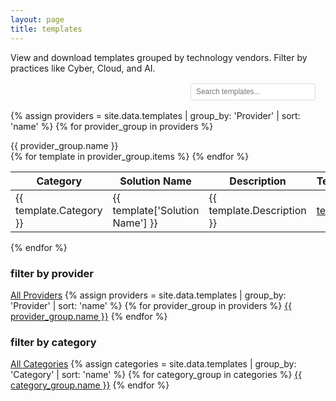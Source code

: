 ```yaml
---
layout: page
title: templates
---
```


<style>
.articles-layout table th:nth-child(1),
.articles-layout table td:nth-child(1) {
  width: 14%;
}
.articles-layout table th:nth-child(2),
.articles-layout table td:nth-child(2) {
  width: 26%;
}
.articles-layout table th:nth-child(3),
.articles-layout table td:nth-child(3) {
  width: 44%;
}
.articles-layout table th:nth-child(4),
.articles-layout table td:nth-child(4) {
  width: 9%;
}
.articles-layout table th:nth-child(5),
.articles-layout table td:nth-child(5) {
  width: 7%;
}
</style>

<div class="articles-layout">
<div class="articles-main-content" markdown="1">

View and download templates grouped by technology vendors. Filter by practices like Cyber, Cloud, and AI.

<div style="margin: 1rem 0; display: flex; justify-content: space-between; align-items: center;">
  <div></div>
  <div style="display: flex; align-items: center; gap: 1rem;">
    <div style="width: 200px; padding-right: 1rem;">
      <input type="text" id="search-input" placeholder="Search templates..." style="width: 100%; padding: 0.35rem 0.5rem; border: 1px solid #ddd; border-radius: 3px; font-size: 0.85em;">
    </div>
    <div id="filter-status" style="display: none; text-align: right; font-size: 0.85em; white-space: nowrap;">
      <span style="font-weight: 500; color: #333; padding-right: 0.25rem;">Active Filters:</span> <span id="active-filters"></span>
      <button id="clear-filters" style="margin-left: 1rem; padding: 0.25rem 0.5rem; background: transparent; color: #c00; border: none; border-radius: 3px; cursor: pointer; text-decoration: underline; font-size: 0.85em;">Clear All Filters</button>
    </div>
  </div>
</div>

<div id="no-match-message" style="margin: 1rem 0; padding: 0; text-align: center; color: #555; font-size: 1em; display: none;">
  No templates match the selected filter criteria.
</div>

{% assign providers = site.data.templates | group_by: 'Provider' | sort: 'name' %}
{% for provider_group in providers %}
  <div class="provider-heading">{{ provider_group.name }}</div>
  <table>
    <thead>
      <tr>
        <th>Category</th>
        <th>Solution Name</th>
        <th>Description</th>
        <th>Templates</th>
        <th>Status</th>
      </tr>
    </thead>
    <tbody>
      {% for template in provider_group.items %}
      <tr>
        <td>{{ template.Category }}</td>
        <td>{{ template['Solution Name'] }}</td>
        <td>{{ template.Description }}</td>
        <td><a href="{{ template['Templates'] }}" target="_blank">templates</a></td>
        <td>{{ template.Status }}</td>
      </tr>
      {% endfor %}
    </tbody>
  </table>
{% endfor %}

</div>

<div class="articles-sidebar">
  <div class="sidebar-section">
    <h3>filter by provider</h3>
    <div class="related-links-list">
      <a href="#" class="year-filter-link provider-filter" data-provider="all">All Providers</a>
      {% assign providers = site.data.templates | group_by: 'Provider' | sort: 'name' %}
      {% for provider_group in providers %}
      <a href="#" class="year-filter-link provider-filter" data-provider="{{ provider_group.name }}">{{ provider_group.name }}</a>
      {% endfor %}
    </div>
  </div>
  
  <div class="sidebar-section">
    <h3>filter by category</h3>
    <div class="related-links-list">
      <a href="#" class="year-filter-link category-filter" data-category="all">All Categories</a>
      {% assign categories = site.data.templates | group_by: 'Category' | sort: 'name' %}
      {% for category_group in categories %}
      <a href="#" class="year-filter-link category-filter" data-category="{{ category_group.name }}">{{ category_group.name }}</a>
      {% endfor %}
    </div>
  </div>
</div>
</div>

<script>
document.addEventListener('DOMContentLoaded', function() {
  const providerFilters = document.querySelectorAll('.provider-filter');
  const categoryFilters = document.querySelectorAll('.category-filter');
  const providerSections = document.querySelectorAll('.provider-heading, table');
  const searchInput = document.getElementById('search-input');
  
  let selectedProvider = 'all';
  let selectedCategory = 'all';
  let searchTerm = '';
  
  // Set default active filters
  const allProviderFilter = document.querySelector('.provider-filter[data-provider="all"]');
  const allCategoryFilter = document.querySelector('.category-filter[data-category="all"]');
  if (allProviderFilter) allProviderFilter.classList.add('active');
  if (allCategoryFilter) allCategoryFilter.classList.add('active');
  
  // Provider filter functionality
  providerFilters.forEach(filter => {
    filter.addEventListener('click', function(e) {
      e.preventDefault();
      
      providerFilters.forEach(f => f.classList.remove('active'));
      this.classList.add('active');
      selectedProvider = this.getAttribute('data-provider');
      applyFilters();
    });
  });
  
  // Category filter functionality
  categoryFilters.forEach(filter => {
    filter.addEventListener('click', function(e) {
      e.preventDefault();
      
      categoryFilters.forEach(f => f.classList.remove('active'));
      this.classList.add('active');
      selectedCategory = this.getAttribute('data-category');
      applyFilters();
    });
  });
  
  // Search functionality
  searchInput.addEventListener('input', function() {
    searchTerm = this.value.toLowerCase().trim();
    applyFilters();
  });
  
  function applyFilters() {
    providerSections.forEach(section => {
      const isProviderHeading = section.classList.contains('provider-heading');
      const isTable = section.tagName === 'TABLE';
      
      if (isProviderHeading) {
        const providerName = section.textContent.trim();
        const showProvider = selectedProvider === 'all' || providerName === selectedProvider;
        
        if (showProvider) {
          // Check if table should be shown based on category filter
          const table = section.nextElementSibling;
          if (table && table.tagName === 'TABLE') {
            if (selectedCategory === 'all') {
              // Check if table has any rows matching the search term
              const rows = table.querySelectorAll('tbody tr');
              let hasMatchingRows = false;
              rows.forEach(row => {
                let searchMatch = true;
                if (searchTerm) {
                  const rowText = row.textContent.toLowerCase();
                  searchMatch = rowText.includes(searchTerm);
                }
                
                if (searchMatch) {
                  row.style.display = 'table-row';
                  hasMatchingRows = true;
                } else {
                  row.style.display = 'none';
                }
              });
              
              if (hasMatchingRows) {
                section.style.display = '';
                table.style.display = '';
              } else {
                section.style.display = 'none';
                table.style.display = 'none';
              }
            } else {
              // Check if table has any rows matching the category and search term
              const rows = table.querySelectorAll('tbody tr');
              let hasMatchingRows = false;
              rows.forEach(row => {
                const categoryCell = row.children[0]; // First column is category
                const categoryMatch = selectedCategory === 'all' || (categoryCell && categoryCell.textContent.trim() === selectedCategory);
                
                // Search across all text content in the row
                let searchMatch = true;
                if (searchTerm) {
                  const rowText = row.textContent.toLowerCase();
                  searchMatch = rowText.includes(searchTerm);
                }
                
                if (categoryMatch && searchMatch) {
                  row.style.display = 'table-row';
                  hasMatchingRows = true;
                } else {
                  row.style.display = 'none';
                }
              });
              // Only show provider heading and table if there are matching rows
              if (hasMatchingRows) {
                section.style.display = '';
                table.style.display = '';
              } else {
                section.style.display = 'none';
                table.style.display = 'none';
              }
            }
          }
        } else {
          section.style.display = 'none';
          if (section.nextElementSibling && section.nextElementSibling.tagName === 'TABLE') {
            section.nextElementSibling.style.display = 'none';
          }
        }
      }
    });
    
    updateFilterStatus();
    checkForNoMatches();
  }
  
  function updateFilterStatus() {
    const filterStatus = document.getElementById('filter-status');
    const activeFilters = document.getElementById('active-filters');
    
    const filters = [];
    if (selectedProvider !== 'all') {
      filters.push(`<span style="color: #c00;">Provider:</span> ${selectedProvider}`);
    }
    if (selectedCategory !== 'all') {
      filters.push(`<span style="color: #c00;">Category:</span> ${selectedCategory}`);
    }
    if (searchTerm !== '') {
      filters.push(`<span style="color: #c00;">Search:</span> ${searchTerm}`);
    }
    
    if (filters.length > 0) {
      activeFilters.innerHTML = filters.join(', ');
      filterStatus.style.display = 'block';
    } else {
      filterStatus.style.display = 'none';
    }
  }
  
  function checkForNoMatches() {
    const noMatchMessage = document.getElementById('no-match-message');
    const visibleProviderHeadings = document.querySelectorAll('.provider-heading[style="display: block"], .provider-heading:not([style*="display: none"])');
    
    // Check if any provider sections are actually visible and have content
    let hasVisibleContent = false;
    visibleProviderHeadings.forEach(heading => {
      if (heading.style.display !== 'none') {
        const table = heading.nextElementSibling;
        if (table && table.tagName === 'TABLE' && table.style.display !== 'none') {
          const visibleRows = table.querySelectorAll('tbody tr:not([style*="display: none"])');
          if (visibleRows.length > 0) {
            hasVisibleContent = true;
          }
        }
      }
    });
    
    if (!hasVisibleContent && (selectedProvider !== 'all' || selectedCategory !== 'all' || searchTerm !== '')) {
      noMatchMessage.style.display = 'block';
    } else {
      noMatchMessage.style.display = 'none';
    }
  }
  
  // Clear filters functionality
  document.getElementById('clear-filters').addEventListener('click', function() {
    selectedProvider = 'all';
    selectedCategory = 'all';
    searchTerm = '';
    searchInput.value = '';
    
    // Reset filter link states
    providerFilters.forEach(f => f.classList.remove('active'));
    categoryFilters.forEach(f => f.classList.remove('active'));
    
    const allProviderFilter = document.querySelector('.provider-filter[data-provider="all"]');
    const allCategoryFilter = document.querySelector('.category-filter[data-category="all"]');
    if (allProviderFilter) allProviderFilter.classList.add('active');
    if (allCategoryFilter) allCategoryFilter.classList.add('active');
    
    applyFilters();
  });
});
</script>